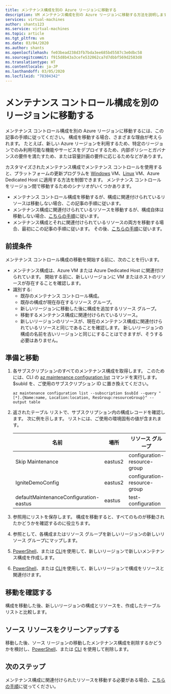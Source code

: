 ```yaml
---
title: メンテナンス構成を別の Azure リージョンに移動する
description: VM メンテナンス構成を別の Azure リージョンに移動する方法を説明します
services: virtual-machines
author: shants123
ms.service: virtual-machines
ms.topic: article
ms.tgt_pltfrm: vm
ms.date: 03/04/2020
ms.author: shants
ms.openlocfilehash: fe03bead238d3fb7bda3ee685bd5587c3e0dbc58
ms.sourcegitcommit: f915d8b43a3cefe532062ca7d7dbbf569d2583d8
ms.translationtype: HT
ms.contentlocale: ja-JP
ms.lasthandoff: 03/05/2020
ms.locfileid: "78304342"
---
```

# <a name="move-a-maintenance-control-configuration-to-another-region"></a>メンテナンス コントロール構成を別のリージョンに移動する

メンテナンス コントロール構成を別の Azure リージョンに移動するには、この記事の手順に従ってください。 構成を移動する場合、さまざまな理由が考えられます。 たとえば、新しい Azure リージョンを利用するため、特定のリージョンでのみ利用可能な機能やサービスをデプロイするため、内部ポリシーとガバナンスの要件を満たすため、または容量計画の要件に応じるためなどがあります。

カスタマイズされたメンテナンス構成でメンテナンス コントロールを使用すると、プラットフォームの更新プログラムを [Windows](https://docs.microsoft.com/azure/virtual-machines/maintenance-control-cli?toc=/azure/virtual-machines/windows/toc.json&bc=/azure/virtual-machines/windows/breadcrumb/toc.json) VM、[Linux](https://docs.microsoft.com/azure/virtual-machines/maintenance-control-cli?toc=%2Fazure%2Fvirtual-machines%2Flinux%2Ftoc.json&bc=%2Fazure%2Fvirtual-machines%2Flinux%2Fbreadcrumb%2Ftoc.json&view=azure-java-stable) VM、Azure Dedicated Host に適用する方法を制御できます。 メンテナンス コントロールをリージョン間で移動するためのシナリオがいくつかあります。

- メンテナンス コントロール構成を移動するが、構成に関連付けられているリソースは移動しない場合、この記事の手順に従います。
- メンテナンス構成に関連付けられているリソースを移動するが、構成自体は移動しない場合、[こちらの手順](move-region-maintenance-configuration-resources.md)に従います。
- メンテナンス構成とそれに関連付けられているリソースの両方を移動する場合、最初にこの記事の手順に従います。 その後、[こちらの手順](move-region-maintenance-configuration-resources.md)に従います。

## <a name="prerequisites"></a>前提条件

メンテナンス コントロール構成の移動を開始する前に、次のことを行います。

- メンテナンス構成は、Azure VM または Azure Dedicated Host に関連付けられています。 開始する前に、新しいリージョンに VM またはホストのリソースが存在することを確認します。
- 識別する: 
    - 既存のメンテナンス コントロール構成。
    - 既存の構成が現在存在するリソース グループ。 
    - 新しいリージョンに移動した後に構成を追加するリソース グループ。 
    - 移動するメンテナンス構成に関連付けられているリソース。
    - 新しいリージョンのリソースが、現在のメンテナンス構成に関連付けられているリソースと同じであることを確認します。 新しいリージョンの構成の名前を古いリージョンと同じにすることはできますが、そうする必要はありません。

## <a name="prepare-and-move"></a>準備と移動 

1. 各サブスクリプションのすべてのメンテナンス構成を取得します。 このためには、CLI の [az maintenance configuration list](https://docs.microsoft.com/cli/azure/ext/maintenance/maintenance/configuration?view=azure-cli-latest#ext-maintenance-az-maintenance-configuration-list) コマンドを実行します。$subId を、ご使用のサブスクリプション ID に置き換えてください。

    ```
    az maintenance configuration list --subscription $subId --query "[*].{Name:name, Location:location, ResGroup:resourceGroup}" --output table
    ```
2. 返されたテーブル リストで、サブスクリプション内の構成レコードを確認します。 次に例を示します。 リストには、ご使用の環境固有の値が含まれます。

    **名前** | **場所** | **リソース グループ**
    --- | --- | ---
    Skip Maintenance | eastus2 | configuration-resource-group
    IgniteDemoConfig | eastus2 | configuration-resource-group
    defaultMaintenanceConfiguration-eastus | eastus | test-configuration
    

3. 参照用にリストを保存します。 構成を移動すると、すべてのものが移動されたかどうかを確認するのに役立ちます。
4. 参照として、各構成またはリソース グループを新しいリージョンの新しいリソース グループにマップします。
5. [PowerShell](../virtual-machines/maintenance-control-powershell.md#create-a-maintenance-configuration)、または [CLI](../virtual-machines/maintenance-control-cli.md#create-a-maintenance-configuration)を使用して、新しいリージョンで新しいメンテナンス構成を作成します。
6. [PowerShell](../virtual-machines/maintenance-control-powershell.md#assign-the-configuration)、または [CLI](../virtual-machines/maintenance-control-cli.md#assign-the-configuration)を使用して、新しいリージョンで構成をリソースと関連付けます。


## <a name="verify-the-move"></a>移動を確認する

構成を移動した後、新しいリージョンの構成とリソースを、作成したテーブル リストと比較します。


## <a name="clean-up-source-resources"></a>ソース リソースをクリーンアップする

移動した後、ソース リージョンの移動したメンテナンス構成を削除するかどうかを検討し、[PowerShell](../virtual-machines/maintenance-control-powershell.md#remove-a-maintenance-configuration)、または [CLI](../virtual-machines/maintenance-control-cli.md#delete-a-maintenance-configuration) を使用して削除します。


## <a name="next-steps"></a>次のステップ

メンテナンス構成に関連付けられたリソースを移動する必要がある場合、[こちらの手順](move-region-maintenance-configuration-resources.md)に従ってください。 
